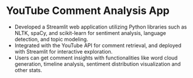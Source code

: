 # YouTube Comment Analysis App
- Developed a Streamlit web application utilizing Python libraries such as NLTK, spaCy, and scikit-learn for sentiment analysis, language detection, and topic modeling.
- Integrated with the YouTube API for comment retrieval, and deployed with Streamlit for interactive exploration.
- Users can get comment insights with functionalities like word cloud generation, timeline analysis, sentiment distribution visualization and other stats.
